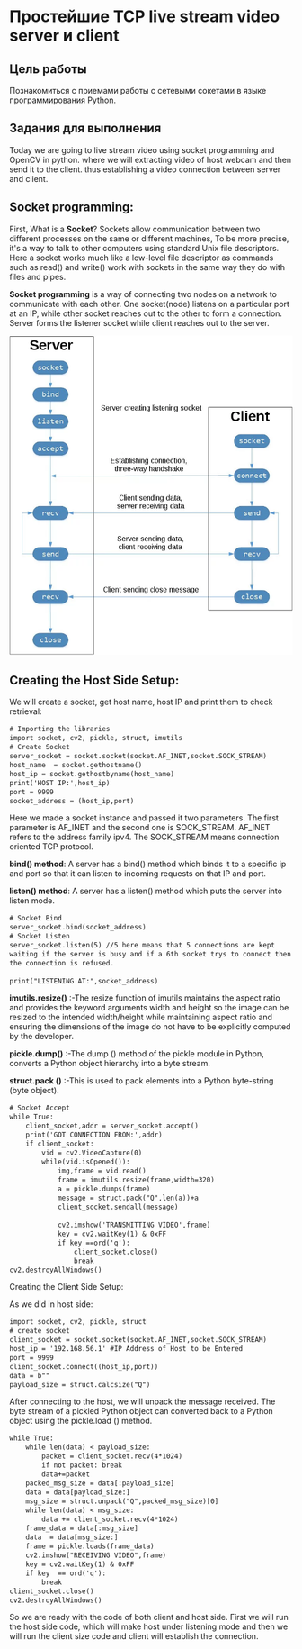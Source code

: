 <!----- Conversion time: 1.019 seconds.


Using this Markdown file:

1. Cut and paste this output into your source file.
2. See the notes and action items below regarding this conversion run.
3. Check the rendered output (headings, lists, code blocks, tables) for proper
   formatting and use a linkchecker before you publish this page.

Conversion notes:

* Docs to Markdown version 1.0β17
* Wed Sep 18 2019 01:22:59 GMT-0700 (PDT)
* Source doc: https://docs.google.com/open?id=13Bwj-zrzPHWxDyeuZUzSwTNSqtZj9FI-spwD9tnhUTA
----->


# Простейшие TCP live stream video server и client

## Цель работы

Познакомиться с приемами работы с сетевыми сокетами в языке программирования Python.

## Задания для выполнения



Today we are going to live stream video using socket programming and OpenCV in python. where we will extracting video of host webcam and then send it to the client. thus establishing a video connection between server and client.

Socket programming:
-------------------

First, What is a **Socket**? Sockets allow communication between two different processes on the same or different machines, To be more precise, it's a way to talk to other computers using standard Unix file descriptors. Here a socket works much like a low-level file descriptor as commands such as read() and write() work with sockets in the same way they do with files and pipes.

**Socket programming** is a way of connecting two nodes on a network to communicate with each other. One socket(node) listens on a particular port at an IP, while other socket reaches out to the other to form a connection. Server forms the listener socket while client reaches out to the server.

![](np10-9.png)

Creating the Host Side Setup:
-----------------------------

We will create a socket, get host name, host IP and print them to check retrieval:

    # Importing the libraries
    import socket, cv2, pickle, struct, imutils
    # Create Socket
    server_socket = socket.socket(socket.AF_INET,socket.SOCK_STREAM)
    host_name  = socket.gethostname()
    host_ip = socket.gethostbyname(host_name)
    print('HOST IP:',host_ip)
    port = 9999
    socket_address = (host_ip,port)
    

Here we made a socket instance and passed it two parameters. The first parameter is AF\_INET and the second one is SOCK\_STREAM. AF\_INET refers to the address family ipv4. The SOCK\_STREAM means connection oriented TCP protocol.

**bind() method**: A server has a bind() method which binds it to a specific ip and port so that it can listen to incoming requests on that IP and port.

**listen() method**: A server has a listen() method which puts the server into listen mode.

    # Socket Bind
    server_socket.bind(socket_address)
    # Socket Listen
    server_socket.listen(5) //5 here means that 5 connections are kept waiting if the server is busy and if a 6th socket trys to connect then the connection is refused.
    
    print("LISTENING AT:",socket_address)
    

**imutils.resize()** :-The resize function of imutils maintains the aspect ratio and provides the keyword arguments width and height so the image can be resized to the intended width/height while maintaining aspect ratio and ensuring the dimensions of the image do not have to be explicitly computed by the developer.

**pickle.dump()** :-The dump () method of the pickle module in Python, converts a Python object hierarchy into a byte stream.

**struct.pack ()** :-This is used to pack elements into a Python byte-string (byte object).

    # Socket Accept
    while True:
        client_socket,addr = server_socket.accept()
        print('GOT CONNECTION FROM:',addr)
        if client_socket:
            vid = cv2.VideoCapture(0)
            while(vid.isOpened()):
                img,frame = vid.read()
                frame = imutils.resize(frame,width=320)
                a = pickle.dumps(frame)
                message = struct.pack("Q",len(a))+a
                client_socket.sendall(message)
    
                cv2.imshow('TRANSMITTING VIDEO',frame)
                key = cv2.waitKey(1) & 0xFF
                if key ==ord('q'):
                    client_socket.close()
                    break
    cv2.destroyAllWindows()
    

Creating the Client Side Setup:

As we did in host side:

    import socket, cv2, pickle, struct
    # create socket
    client_socket = socket.socket(socket.AF_INET,socket.SOCK_STREAM)
    host_ip = '192.168.56.1' #IP Address of Host to be Entered 
    port = 9999
    client_socket.connect((host_ip,port))
    data = b""
    payload_size = struct.calcsize("Q")
    

After connecting to the host, we will unpack the message received. The byte stream of a pickled Python object can converted back to a Python object using the pickle.load () method.

    while True:
        while len(data) < payload_size:
            packet = client_socket.recv(4*1024) 
            if not packet: break
            data+=packet
        packed_msg_size = data[:payload_size]
        data = data[payload_size:]
        msg_size = struct.unpack("Q",packed_msg_size)[0]
        while len(data) < msg_size:
            data += client_socket.recv(4*1024)
        frame_data = data[:msg_size]
        data  = data[msg_size:]
        frame = pickle.loads(frame_data)
        cv2.imshow("RECEIVING VIDEO",frame)
        key = cv2.waitKey(1) & 0xFF
        if key  == ord('q'):
            break
    client_socket.close()
    cv2.destroyAllWindows()
    

So we are ready with the code of both client and host side. First we will run the host side code, which will make host under listening mode and then we will run the client size code and client will establish the connection.
